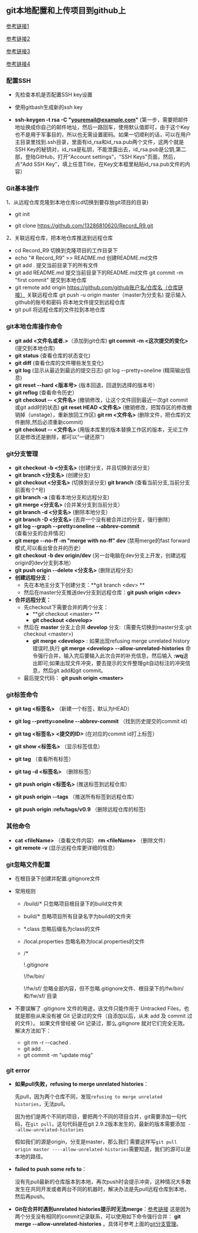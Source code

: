 ## git本地配置和上传项目到github上

[参考链接1](http://www.open-open.com/lib/view/open1476001142540.html)

[参考链接2](http://jingyan.baidu.com/article/a65957f4e91ccf24e77f9b11.html)

[参考链接3](http://www.mamicode.com/info-detail-1248674.html)

[参考链接4](https://www.liaoxuefeng.com/wiki/0013739516305929606dd18361248578c67b8067c8c017b000/0013744142037508cf42e51debf49668810645e02887691000)

### 配置SSH

* 先检查本机是否配置SSH key设置
	
* 使用gitbash生成新的ssh key

* **ssh-keygen -t rsa -C "youremail@example.com"** (第一步，需要把邮件地址换成你自己的邮件地址，然后一路回车，使用默认值即可，由于这个Key也不是用于军事目的，所以也无需设置密码。如果一切顺利的话，可以在用户主目录里找到.ssh目录，里面有id_rsa和id_rsa.pub两个文件，这两个就是SSH Key的秘钥对，id_rsa是私钥，不能泄露出去，id_rsa.pub是公钥,第二部，登陆GitHub，打开“Account settings”，“SSH Keys”页面，然后，点“Add SSH Key”，填上任意Title，在Key文本框里粘贴id_rsa.pub文件的内容）
	
### Git基本操作

1、从远程仓库克隆到本地仓库(cd切换到要存放git项目的目录)

* git init

* git clone https://github.com/13286810620/Record_R9.git

2、关联远程仓库，把本地仓库推送到远程仓库

* cd Record_R9	切换到克隆项目的工作目录下
* echo "# Record_R9" >> README.md  创建README.md文件
* git add . 提交当前目录下的所有文件 
* git add README.md 提交当前目录下的README.md文件
	 git commit -m "first commit"	提交到本地仓库 
* git remote add origin https://github.com/github账户名/仓库名（仓库链接） 关联远程仓库
	 git push -u origin master（master为分支名) 	提示输入github的账号和密码		将本地文件提交到远程仓库
* git pull 将远程仓库的文件拉到本地仓库

### git本地仓库操作命令

- **git add <文件名或者.>**（添加到git仓库)
	 **git commit -m <这次提交的变化>**	(提交到本地仓库)
- **git status**  (查看仓库的状态变化)
- **git diff**   (查看仓库的文件哪些发生变化)
- **git log**   (显示从最近到最远的提交日志)  git log --pretty=oneline (精简输出信息)
- **git reset --hard <版本号>**  (版本回退，回退到选择的版本号）
- **git reflog** (查看命令历史）
- **git checkout --  <文件名>** (撤销修改，让这个文件回到最近一次git commit或git add时的状态)
	 **git reset HEAD <文件名>**		(撤销修改，把暂存区的修改撤销掉（unstage），重新放回工作区)
	 **git rm <文件名>**		(删除文件，把仓库的文件删除,然后必须重新commit)
- **git checkout -- <文件名>**  (用版本库里的版本替换工作区的版本，无论工作区是修改还是删除，都可以“一键还原”）

### git分支管理

- **git checkout -b <分支名>**  (创建分支，并且切换到该分支）
- **git branch <分支名>** (创建分支)
- **git checkout <分支名>** (切换到该分支)
   **git branch** 	(查看当前分支,当前分支前面有个*号)
- **git branch -a** (查看本地分支和远程分支)
- **git merge <分支名>** (合并某分支到当前分支）
- **git branch -d <分支名>** (删除本地分支）
- **git branch -D <分支名>** (丢弃一个没有被合并过的分支，强行删除）
- **git log --graph --pretty=oneline --abbrev-commit** (查看分支的合并情况）
- **git merge --no-ff -m "merge with no-ff" dev** (禁用merge的fast forward模式,可以看出曾合并的历史）
- **git checkout -b dev origin/dev** (另一台电脑在dev分支上开发，创建远程origin的dev分支到本地）
- **git push origin  --delete <分支名>** (删除远程分支)
- **创建远程分支：**
   * 先在本地主分支下创建分支：**git branch \<dev> ** 
   * 然后在master分支推送dev分支到远程仓库：**git push origin \<dev>**
- **合并远程分支：**
   * 先checkout下需要合并的两个分支：
     * **git checkout \<master> **
     * **git checkout \<develop>**
   * 然后在 **master** 分支上合并 **develop** 分支:（需要先切换到master分支:git checkout \<master>)
     * **git merge \<develop>** : 如果出现refusing merge unrelated history错误时,执行 **git merge \<develop>  --allow-unrelated-histories** 命令强行合并，输入完后要输入此次合并的补充信息，然后输入 **:wq**退出即可;如果出现文件冲突，要去提示的文件整理git自动标注的冲突信息，然后git add和git commit。
   * 最后提交代码： **git push origin \<master>**

### git标签命令

- **git tag <标签名>** （新建一个标签，默认为HEAD）

- **git log --pretty=oneline --abbrev-commit** （找到历史提交的commit id)

- **git tag <标签名> <提交的ID>** (在对应的commit id打上标签）

- **git show <标签名>** （显示标签信息）

- **git tag** （查看所有标签）

- **git tag -d <标签名>** （删除标签）

- **git push origin <标签名>** (推送标签到远程仓库）

- **git push origin --tags** （推送所有标签到远程仓库）

- **git push origin :refs/tags/v0.9** （删除远程仓库的标签)

### 其他命令

- **cat \<fileName>** （查看文件内容）
	 **rm \<fileName>**	（删除文件）
- **git remote -v** (显示远程仓库更详细的信息）

### git忽略文件配置

* 在根目录下创建并配置.gitignore文件

* 常用规则

  * /build/* 		只忽略项目根目录下的build文件夹

  * build/*           忽略项目所有目录名字为build的文件夹

  * *.class            忽略后缀名为class的文件

  * /local.properties      忽略名称为local.properties的文件

  * /* 

     !.gitignore

     !/fw/bin/  

     !/fw/sf/ 			忽略全部内容，但不忽略.gitignore文件、根目录下的/fw/bin/和/fw/sf/ 目录

* 不要误解了 .gitignore 文件的用途，该文件只能作用于 Untracked Files，也就是那些从来没有被 Git 记录过的文件（自添加以后，从未 add 及 commit 过的文件）。 如果文件曾经被 Git 记录过，那么.gitignore 就对它们完全无效。 解决方法如下：

  * git rm -r --cached .
  * git add .
  * git commit -m "update msg"

### git error

* **如果pull失败，refusing to merge unrelated histories**：

  先pull，因为两个仓库不同，发现`refusing to merge unrelated histories`，无法pull。

  因为他们是两个不同的项目，要把两个不同的项目合并，git需要添加一句代码，在`git pull`，这句代码是在git 2.9.2版本发生的，最新的版本需要添加` --allow-unrelated-histories`

  假如我们的源是origin，分支是master，那么我们 需要这样写`git pull origin master ----allow-unrelated-histories`需要知道，我们的源可以是本地的路径。

* **failed to push some refs to**：

  没有先pull最新的仓库版本到本地，再次push时会提示冲突，这种情况大多数发生在共同开发或者两台不同的机器时，解决办法是先pull远程仓库到本地，然后再push。

* **Git在合并时遇到unrelated histories提示时无法merge**：[参考链接](https://blog.csdn.net/llllloj/article/details/52948234) 这是因为两个分支没有相同的commit记录联系，可以使用如下命令强行合并： **git merge <branchName> --allow-unrelated-histories** 。具体可参考上面的[git分支管理](#git分支管理)。





